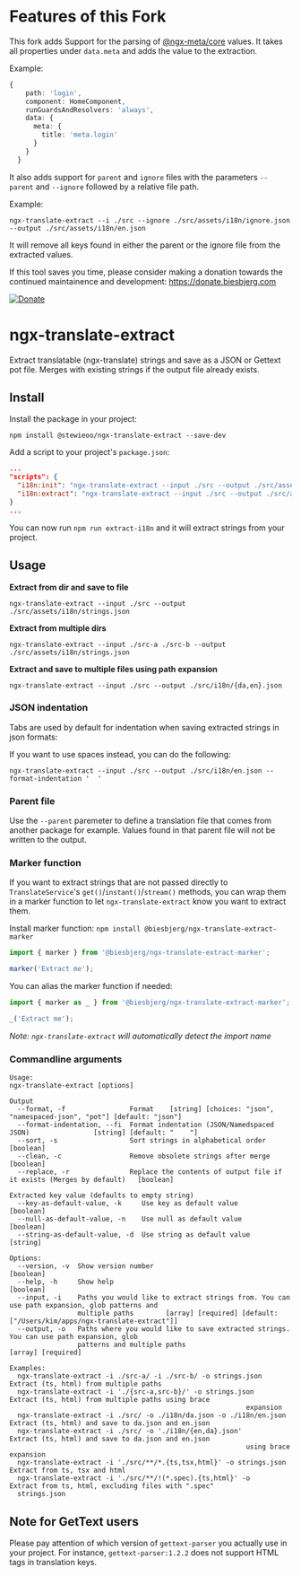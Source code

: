 # Features of this Fork

This fork adds Support for the parsing of [@ngx-meta/core](https://www.npmjs.com/package/@ngx-meta/core) values.
It takes all properties under `data.meta` and adds the value to the extraction.

Example:
```typescript
{
    path: 'login',
    component: HomeComponent,
    runGuardsAndResolvers: 'always',
    data: {
      meta: {
        title: 'meta.login'
      }
    }
  }
```

It also adds support for `parent` and `ignore` files with the parameters `--parent` and `--ignore` followed by a relative file path.

Example:

`ngx-translate-extract --i ./src --ignore ./src/assets/i18n/ignore.json --output ./src/assets/i18n/en.json`

It will remove all keys found in either the parent or the ignore file from the extracted values.

If this tool saves you time, please consider making a donation towards the continued maintainence and development: https://donate.biesbjerg.com

[![Donate](images/donate-badge.png)](https://donate.biesbjerg.com)

# ngx-translate-extract
Extract translatable (ngx-translate) strings and save as a JSON or Gettext pot file.
Merges with existing strings if the output file already exists.

## Install
Install the package in your project:

`npm install @stewieoo/ngx-translate-extract --save-dev`

Add a script to your project's `package.json`:
```json
...
"scripts": {
  "i18n:init": "ngx-translate-extract --input ./src --output ./src/assets/i18n/template.json --key-as-default-value --replace --format json",
  "i18n:extract": "ngx-translate-extract --input ./src --output ./src/assets/i18n/{en,da,de,fi,nb,nl,sv}.json --clean --format json"
}
...
```
You can now run `npm run extract-i18n` and it will extract strings from your project.

## Usage

**Extract from dir and save to file**

`ngx-translate-extract --input ./src --output ./src/assets/i18n/strings.json`

**Extract from multiple dirs**

`ngx-translate-extract --input ./src-a ./src-b --output ./src/assets/i18n/strings.json`


**Extract and save to multiple files using path expansion**

`ngx-translate-extract --input ./src --output ./src/i18n/{da,en}.json`

### JSON indentation
Tabs are used by default for indentation when saving extracted strings in json formats:

If you want to use spaces instead, you can do the following:

`ngx-translate-extract --input ./src --output ./src/i18n/en.json --format-indentation '  '`

### Parent file

Use the `--parent` paremeter to define a translation file that comes from another package for example.
Values found in that parent file will not be written to the output.

### Marker function
If you want to extract strings that are not passed directly to `TranslateService`'s `get()`/`instant()`/`stream()` methods, you can wrap them in a marker function to let `ngx-translate-extract` know you want to extract them.

Install marker function:
`npm install @biesbjerg/ngx-translate-extract-marker`

```ts
import { marker } from '@biesbjerg/ngx-translate-extract-marker';

marker('Extract me');
```

You can alias the marker function if needed:

```ts
import { marker as _ } from '@biesbjerg/ngx-translate-extract-marker';

_('Extract me');
```

_Note: `ngx-translate-extract` will automatically detect the import name_

### Commandline arguments
```
Usage:
ngx-translate-extract [options]

Output
  --format, -f                Format    [string] [choices: "json", "namespaced-json", "pot"] [default: "json"]
  --format-indentation, --fi  Format indentation (JSON/Namedspaced JSON)                [string] [default: "	"]
  --sort, -s                  Sort strings in alphabetical order                                     [boolean]
  --clean, -c                 Remove obsolete strings after merge                                    [boolean]
  --replace, -r               Replace the contents of output file if it exists (Merges by default)   [boolean]

Extracted key value (defaults to empty string)
  --key-as-default-value, -k     Use key as default value                                            [boolean]
  --null-as-default-value, -n    Use null as default value                                           [boolean]
  --string-as-default-value, -d  Use string as default value                                          [string]

Options:
  --version, -v  Show version number                                                                 [boolean]
  --help, -h     Show help                                                                           [boolean]
  --input, -i    Paths you would like to extract strings from. You can use path expansion, glob patterns and
                 multiple paths        [array] [required] [default: ["/Users/kim/apps/ngx-translate-extract"]]
  --output, -o   Paths where you would like to save extracted strings. You can use path expansion, glob
                 patterns and multiple paths                                                [array] [required]

Examples:
  ngx-translate-extract -i ./src-a/ -i ./src-b/ -o strings.json           Extract (ts, html) from multiple paths
  ngx-translate-extract -i './{src-a,src-b}/' -o strings.json             Extract (ts, html) from multiple paths using brace
                                                           expansion
  ngx-translate-extract -i ./src/ -o ./i18n/da.json -o ./i18n/en.json     Extract (ts, html) and save to da.json and en.json
  ngx-translate-extract -i ./src/ -o './i18n/{en,da}.json'                Extract (ts, html) and save to da.json and en.json
                                                           using brace expansion
  ngx-translate-extract -i './src/**/*.{ts,tsx,html}' -o strings.json     Extract from ts, tsx and html
  ngx-translate-extract -i './src/**/!(*.spec).{ts,html}' -o              Extract from ts, html, excluding files with ".spec"
  strings.json
```

## Note for GetText users

Please pay attention of which version of `gettext-parser` you actually use in your project. For instance, `gettext-parser:1.2.2` does not support HTML tags in translation keys.
